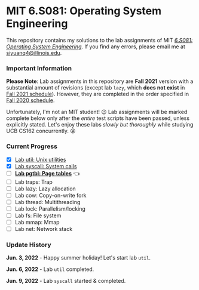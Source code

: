 # MIT 6.S081: Operating System Engineering

This repository contains my solutions to the lab assignments of MIT
[*6.S081: Operating System Engineering*](https://pdos.csail.mit.edu/6.828/2021/schedule.html). If you find any errors, please
email me at siyuanq4@illinois.edu.

### Important Information

**Please Note**: Lab assignments in this repository are **Fall 2021** version with a substantial amount of revisions (except lab `lazy`, which **does not exist**
in [Fall 2021 schedule](https://pdos.csail.mit.edu/6.828/2021/schedule.html)). However, they are completed in the order specified
in [Fall 2020 schedule](https://pdos.csail.mit.edu/6.828/2020/schedule.html).

Unfortunately, I'm not an MIT student! :wink: Lab assignments will be marked complete below only after the *entire* test scripts have been
passed, unless explicitly stated. Let's enjoy these labs *slowly but thoroughly* while studying UCB CS162 concurrently. :stuck_out_tongue_closed_eyes:

### Current Progress

- [x] [Lab util: Unix utilities](https://github.com/Brant-Skywalker/MIT-6.S081/tree/util)
- [x] [Lab syscall: System calls](https://github.com/Brant-Skywalker/MIT-6.S081/tree/syscall)
- [ ] [**Lab pgtbl: Page tables**](https://github.com/Brant-Skywalker/MIT-6.S081/tree/pgtbl) :point_left:
- [ ] Lab traps: Trap
- [ ] Lab lazy: Lazy allocation
- [ ] Lab cow: Copy-on-write fork
- [ ] Lab thread: Multithreading
- [ ] Lab lock: Parallelism/locking
- [ ] Lab fs: File system
- [ ] Lab mmap: Mmap
- [ ] Lab net: Network stack

### Update History

**Jun. 3, 2022** - Happy summer holiday! Let's start lab `util`.

**Jun. 6, 2022** - Lab `util` completed.

**Jun. 9, 2022** - Lab `syscall` started & completed.

